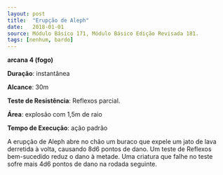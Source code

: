 ```yaml
---
layout: post
title:  "Erupção de Aleph"
date:   2018-01-01
source: Módulo Básico 171, Módulo Básico Edição Revisada 181.
tags: [nenhum, bardo]
---
```


**arcana 4 (fogo)**

**Duração**: instantânea

**Alcance**: 30m

**Teste de Resistência**: Reflexos parcial.

**Área**: explosão com 1,5m de raio

**Tempo de Execução**: ação padrão

A erupção de Aleph abre no chão um buraco que expele um jato de lava derretida à volta, causando 8d6 pontos de dano.
Um teste de Reflexos bem-sucedido reduz o dano à metade. Uma criatura que falhe no teste sofre mais 4d6 pontos de dano na rodada seguinte.
